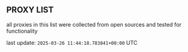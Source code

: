 ## PROXY LIST

all proxies in this list were collected from open sources and tested for functionality

last update: `2025-03-26 11:44:18.783841+00:00` UTC